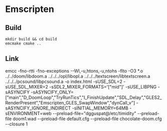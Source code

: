 # Emscripten

## Build

```
mkdir build && cd build
emcmake cmake ..
```

## Link

emcc -fno-rtti -fno-exceptions --Wl,-u,htons,-u,ntohs -flto -O3 *.o ../../doom/libdoom.a ../../../opl/libopl.a ../../../textscreen/libtextscreen.a ../../../pcsound/libpcsound.a -o index.html -sUSE_SDL=2 -sUSE_SDL_MIXER=2 -sSDL2_MIXER_FORMATS='["mid"]' -sUSE_LIBPNG -sASYNCIFY -sASYNCIFY_ONLY=["main","D_DoomLoop","TryRunTics","I_FinishUpdate","SDL_Delay","GLES2_RenderPresent","Emscripten_GLES_SwapWindow","dynCall_v"] -sASYNCIFY_IGNORE_INDIRECT -sINITIAL_MEMORY=64MB -sENVIRONMENT=web --preload-file="dgguspat@/etc/timidity" --preload-file doom1.wad --preload-file default.cfg --preload-file chocolate-doom.cfg --closure 1
